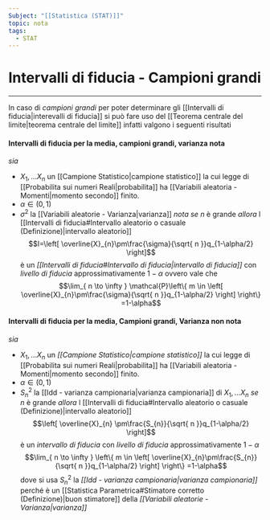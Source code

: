 ```yaml
---
Subject: "[[Statistica (STAT)]]"
topic: nota
tags:
  - STAT
---
```

# Intervalli di fiducia - Campioni grandi
---
In caso di _campioni grandi_ per poter determinare gli [[Intervalli di fiducia|interevalli di fiducia]] si può fare uso del [[Teorema centrale del limite|teorema centrale del limite]]  infatti valgono i seguenti risultati 


#### Intervalli di fiducia per la media, campioni grandi, varianza nota
_sia_
- $X_{1},\dots X_{n}$ un [[Campione Statistico|campione statistico]] la cui legge di [[Probabilita sui numeri Reali|probabilita]] ha [[Variabili aleatoria - Momenti|momento secondo]] finito.
- $\alpha \in (0,1)$
- $\sigma^{2}$ la [[Variabili aleatorie - Varianza|varianza]] _nota_
_se_ $n$ è grande
_allora_ l [[Intervalli di fiducia#Intervallo aleatorio o casuale (Definizione)|intervallo aleatorio]] $$I=\left[ \overline{X}_{n}\pm\frac{\sigma}{\sqrt{ n }}q_{1-\alpha/2} \right]$$è un _[[Intervalli di fiducia#Intervallo di fiducia|intervallo di fiducia]]_ con _livello di fiducia_ approssimativamente $1-\alpha$ ovvero vale che $$\lim_{ n \to \infty } \mathcal{P}\left\{ m \in  \left[ \overline{X}_{n}\pm\frac{\sigma}{\sqrt{ n }}q_{1-\alpha/2} \right] \right\} =1-\alpha$$
#### Intervalli di fiducia per la media, Campioni grandi, Varianza non nota
_sia_
- $X_{1},\dots X_{n}$ un _[[Campione Statistico|campione statistico]]_ la cui legge di [[Probabilita sui numeri Reali|probabilita]] ha [[Variabili aleatoria - Momenti|momento secondo]] finito.
- $\alpha \in (0,1)$
- $S_{n}^{2}$ la [[Idd - varianza campionaria|varianza campionaria]] di $X_{1},\dots X_{n}$
_se_ $n$ è grande
_allora_ l [[Intervalli di fiducia#Intervallo aleatorio o casuale (Definizione)|intervallo aleatorio]] $$\left[ \overline{X}_{n} \pm\frac{S_{n}}{\sqrt{ n }}q_{1-\alpha/2} \right]$$è un _intervallo di fiducia_ con _livello di fiducia_ approssimativamente $1-\alpha$ $$\lim_{ n \to \infty } \left\{ m \in  \left[ \overline{X}_{n}\pm\frac{S_{n}}{\sqrt{ n }}q_{1-\alpha/2} \right] \right\} =1-\alpha$$dove si usa $S^{2}_{n}$  la _[[Idd - varianza campionaria|varianza campionaria]]_ perché  è un [[Statistica Parametrica#Stimatore corretto (Definizione)|buon stimatore]] della _[[Variabili aleatorie - Varianza|varianza]]_


